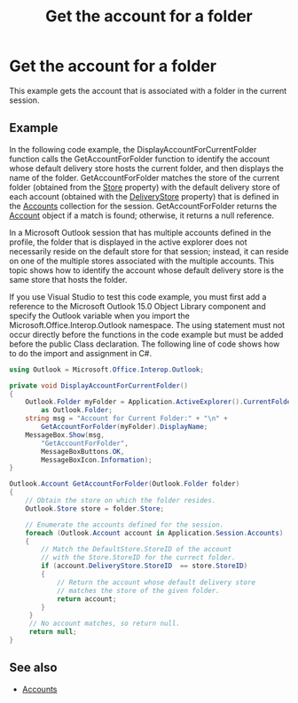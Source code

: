 ﻿---
title: Get the account for a folder
TOCTitle: Get the account for a folder
ms:assetid: 3706be15-f746-4d0d-9ffe-d6f46b2004dc
ms:contentKeyID: 55119793
ms.date: 07/24/2014
mtps_version: v=office.15
dev_langs:
- csharp
---

# Get the account for a folder

This example gets the account that is associated with a folder in the current session.

## Example

In the following code example, the DisplayAccountForCurrentFolder function calls the GetAccountForFolder function to identify the account whose default delivery store hosts the current folder, and then displays the name of the folder. GetAccountForFolder matches the store of the current folder (obtained from the [Store](https://msdn.microsoft.com/en-us/library/bb612742\(v=office.15\)) property) with the default delivery store of each account (obtained with the [DeliveryStore](https://msdn.microsoft.com/en-us/library/ff185090\(v=office.15\)) property) that is defined in the [Accounts](https://msdn.microsoft.com/en-us/library/bb646328\(v=office.15\)) collection for the session. GetAccountForFolder returns the [Account](https://msdn.microsoft.com/en-us/library/bb645103\(v=office.15\)) object if a match is found; otherwise, it returns a null reference.

In a Microsoft Outlook session that has multiple accounts defined in the profile, the folder that is displayed in the active explorer does not necessarily reside on the default store for that session; instead, it can reside on one of the multiple stores associated with the multiple accounts. This topic shows how to identify the account whose default delivery store is the same store that hosts the folder.

If you use Visual Studio to test this code example, you must first add a reference to the Microsoft Outlook 15.0 Object Library component and specify the Outlook variable when you import the Microsoft.Office.Interop.Outlook namespace. The using statement must not occur directly before the functions in the code example but must be added before the public Class declaration. The following line of code shows how to do the import and assignment in C\#.

```csharp
using Outlook = Microsoft.Office.Interop.Outlook;
```

```csharp
private void DisplayAccountForCurrentFolder()
{
    Outlook.Folder myFolder = Application.ActiveExplorer().CurrentFolder 
        as Outlook.Folder;
    string msg = "Account for Current Folder:" + "\n" +
        GetAccountForFolder(myFolder).DisplayName;
    MessageBox.Show(msg,
        "GetAccountForFolder",
        MessageBoxButtons.OK,
        MessageBoxIcon.Information);
}

Outlook.Account GetAccountForFolder(Outlook.Folder folder)
{
    // Obtain the store on which the folder resides.
    Outlook.Store store = folder.Store;

    // Enumerate the accounts defined for the session.
    foreach (Outlook.Account account in Application.Session.Accounts)
    {
        // Match the DefaultStore.StoreID of the account
        // with the Store.StoreID for the currect folder.
        if (account.DeliveryStore.StoreID  == store.StoreID)
        {
            // Return the account whose default delivery store
            // matches the store of the given folder.
            return account;
        }
     }
     // No account matches, so return null.
     return null;
}
```

## See also

- [Accounts](accounts.md)

